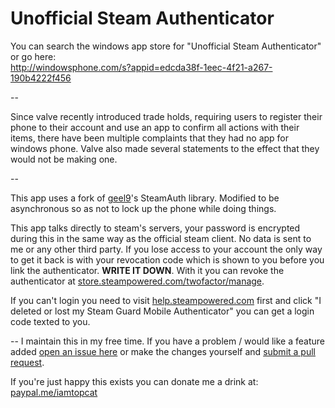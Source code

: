 # Unofficial Steam Authenticator

You can search the windows app store for "Unofficial Steam Authenticator" or go here:  
http://windowsphone.com/s?appid=edcda38f-1eec-4f21-a267-190b4222f456  

--

Since valve recently introduced trade holds, requiring users to register their phone to their account and use an app to confirm
all actions with their items, there have been multiple complaints that they had no app for windows phone. Valve also made
several statements to the effect that they would not be making one.

--

This app uses a fork of [geel9](//github.com/geel9)'s SteamAuth library. Modified to be asynchronous so as not to lock up the phone while doing
things.

This app talks directly to steam's servers, your password is encrypted during this in the same way as the official steam client.
No data is sent to me or any other third party. If you lose access to your account the only way to get it back is with your
revocation code which is shown to you before you link the authenticator. **WRITE IT DOWN**. With it you can revoke the
authenticator at [store.steampowered.com/twofactor/manage](//store.steampowered.com/twofactor/manage).

If you can't login you need to visit [help.steampowered.com](//help.steampowered.com) first and click "I deleted or lost my Steam Guard Mobile Authenticator" you can get a login code texted to you.

--
I maintain this in my free time. If you have a problem / would like a feature added [open an issue here](//github.com/Top-Cat/UnofficialSteamAuthenticator/issues) or make the changes yourself and [submit a pull request](//github.com/Top-Cat/UnofficialSteamAuthenticator/pulls).

If you're just happy this exists you can donate me a drink at: [paypal.me/iamtopcat](//paypal.me/iamtopcat)
